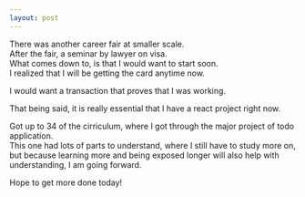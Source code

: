 ```yaml
---
layout: post
---
```

  

There was another career fair at smaller scale.  
After the fair, a seminar by lawyer on visa.  
What comes down to, is that I would want to start soon.  
I realized that I will be getting the card anytime now.  
  

I would want a transaction that proves that I was working.  
  

That being said, it is really essential that I have a react project right now.  
  

Got up to 34 of the cirriculum, where I got through the major project of todo application.  
This one had lots of parts to understand, where I still have to study more on, but because learning more and being exposed longer will also help with understanding, I am going forward.  
  
Hope to get more done today!